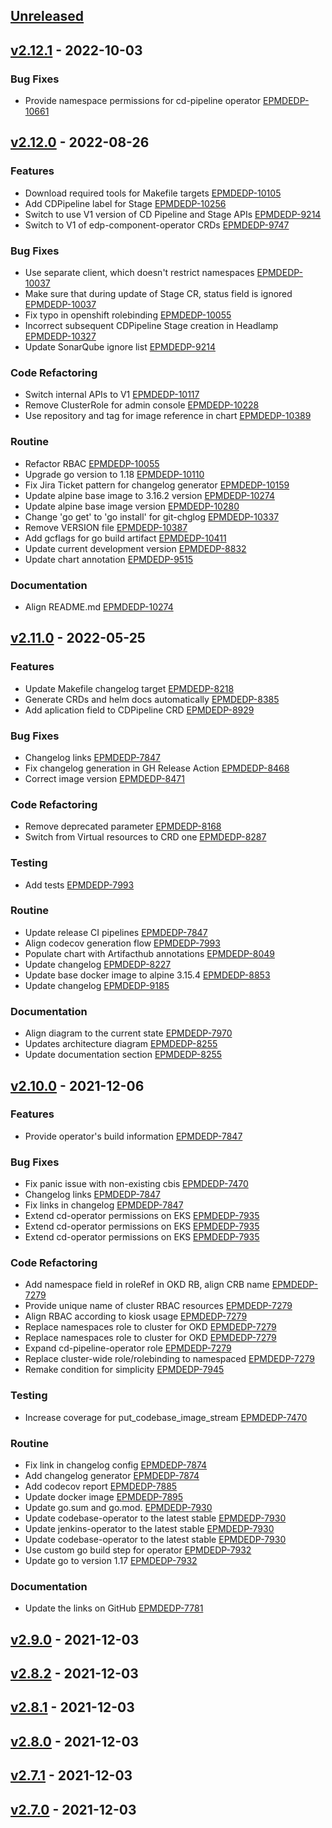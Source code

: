 <a name="unreleased"></a>
## [Unreleased]


<a name="v2.12.1"></a>
## [v2.12.1] - 2022-10-03
### Bug Fixes

- Provide namespace permissions for cd-pipeline operator [EPMDEDP-10661](https://jiraeu.epam.com/browse/EPMDEDP-10661)


<a name="v2.12.0"></a>
## [v2.12.0] - 2022-08-26
### Features

- Download required tools for Makefile targets [EPMDEDP-10105](https://jiraeu.epam.com/browse/EPMDEDP-10105)
- Add CDPipeline label for Stage [EPMDEDP-10256](https://jiraeu.epam.com/browse/EPMDEDP-10256)
- Switch to use V1 version of CD Pipeline and Stage APIs [EPMDEDP-9214](https://jiraeu.epam.com/browse/EPMDEDP-9214)
- Switch to V1 of edp-component-operator CRDs [EPMDEDP-9747](https://jiraeu.epam.com/browse/EPMDEDP-9747)

### Bug Fixes

- Use separate client, which doesn't restrict namespaces [EPMDEDP-10037](https://jiraeu.epam.com/browse/EPMDEDP-10037)
- Make sure that during update of Stage CR, status field is ignored [EPMDEDP-10037](https://jiraeu.epam.com/browse/EPMDEDP-10037)
- Fix typo in openshift rolebinding [EPMDEDP-10055](https://jiraeu.epam.com/browse/EPMDEDP-10055)
- Incorrect subsequent CDPipeline Stage creation in Headlamp [EPMDEDP-10327](https://jiraeu.epam.com/browse/EPMDEDP-10327)
- Update SonarQube ignore list [EPMDEDP-9214](https://jiraeu.epam.com/browse/EPMDEDP-9214)

### Code Refactoring

- Switch internal APIs to V1 [EPMDEDP-10117](https://jiraeu.epam.com/browse/EPMDEDP-10117)
- Remove ClusterRole for admin console [EPMDEDP-10228](https://jiraeu.epam.com/browse/EPMDEDP-10228)
- Use repository and tag for image reference in chart [EPMDEDP-10389](https://jiraeu.epam.com/browse/EPMDEDP-10389)

### Routine

- Refactor RBAC [EPMDEDP-10055](https://jiraeu.epam.com/browse/EPMDEDP-10055)
- Upgrade go version to 1.18 [EPMDEDP-10110](https://jiraeu.epam.com/browse/EPMDEDP-10110)
- Fix Jira Ticket pattern for changelog generator [EPMDEDP-10159](https://jiraeu.epam.com/browse/EPMDEDP-10159)
- Update alpine base image to 3.16.2 version [EPMDEDP-10274](https://jiraeu.epam.com/browse/EPMDEDP-10274)
- Update alpine base image version [EPMDEDP-10280](https://jiraeu.epam.com/browse/EPMDEDP-10280)
- Change 'go get' to 'go install' for git-chglog [EPMDEDP-10337](https://jiraeu.epam.com/browse/EPMDEDP-10337)
- Remove VERSION file [EPMDEDP-10387](https://jiraeu.epam.com/browse/EPMDEDP-10387)
- Add gcflags for go build artifact [EPMDEDP-10411](https://jiraeu.epam.com/browse/EPMDEDP-10411)
- Update current development version [EPMDEDP-8832](https://jiraeu.epam.com/browse/EPMDEDP-8832)
- Update chart annotation [EPMDEDP-9515](https://jiraeu.epam.com/browse/EPMDEDP-9515)

### Documentation

- Align README.md [EPMDEDP-10274](https://jiraeu.epam.com/browse/EPMDEDP-10274)


<a name="v2.11.0"></a>
## [v2.11.0] - 2022-05-25
### Features

- Update Makefile changelog target [EPMDEDP-8218](https://jiraeu.epam.com/browse/EPMDEDP-8218)
- Generate CRDs and helm docs automatically [EPMDEDP-8385](https://jiraeu.epam.com/browse/EPMDEDP-8385)
- Add aplication field to CDPipeline CRD [EPMDEDP-8929](https://jiraeu.epam.com/browse/EPMDEDP-8929)

### Bug Fixes

- Changelog links [EPMDEDP-7847](https://jiraeu.epam.com/browse/EPMDEDP-7847)
- Fix changelog generation in GH Release Action [EPMDEDP-8468](https://jiraeu.epam.com/browse/EPMDEDP-8468)
- Correct image version [EPMDEDP-8471](https://jiraeu.epam.com/browse/EPMDEDP-8471)

### Code Refactoring

- Remove deprecated parameter [EPMDEDP-8168](https://jiraeu.epam.com/browse/EPMDEDP-8168)
- Switch from Virtual resources to CRD one [EPMDEDP-8287](https://jiraeu.epam.com/browse/EPMDEDP-8287)

### Testing

- Add tests [EPMDEDP-7993](https://jiraeu.epam.com/browse/EPMDEDP-7993)

### Routine

- Update release CI pipelines [EPMDEDP-7847](https://jiraeu.epam.com/browse/EPMDEDP-7847)
- Align codecov generation flow [EPMDEDP-7993](https://jiraeu.epam.com/browse/EPMDEDP-7993)
- Populate chart with Artifacthub annotations [EPMDEDP-8049](https://jiraeu.epam.com/browse/EPMDEDP-8049)
- Update changelog [EPMDEDP-8227](https://jiraeu.epam.com/browse/EPMDEDP-8227)
- Update base docker image to alpine 3.15.4 [EPMDEDP-8853](https://jiraeu.epam.com/browse/EPMDEDP-8853)
- Update changelog [EPMDEDP-9185](https://jiraeu.epam.com/browse/EPMDEDP-9185)

### Documentation

- Align diagram to the current state [EPMDEDP-7970](https://jiraeu.epam.com/browse/EPMDEDP-7970)
- Updates architecture diagram [EPMDEDP-8255](https://jiraeu.epam.com/browse/EPMDEDP-8255)
- Update documentation section [EPMDEDP-8255](https://jiraeu.epam.com/browse/EPMDEDP-8255)


<a name="v2.10.0"></a>
## [v2.10.0] - 2021-12-06
### Features

- Provide operator's build information [EPMDEDP-7847](https://jiraeu.epam.com/browse/EPMDEDP-7847)

### Bug Fixes

- Fix panic issue with non-existing cbis [EPMDEDP-7470](https://jiraeu.epam.com/browse/EPMDEDP-7470)
- Changelog links [EPMDEDP-7847](https://jiraeu.epam.com/browse/EPMDEDP-7847)
- Fix links in changelog [EPMDEDP-7847](https://jiraeu.epam.com/browse/EPMDEDP-7847)
- Extend cd-operator permissions on EKS [EPMDEDP-7935](https://jiraeu.epam.com/browse/EPMDEDP-7935)
- Extend cd-operator permissions on EKS [EPMDEDP-7935](https://jiraeu.epam.com/browse/EPMDEDP-7935)
- Extend cd-operator permissions on EKS [EPMDEDP-7935](https://jiraeu.epam.com/browse/EPMDEDP-7935)

### Code Refactoring

- Add namespace field in roleRef in OKD RB, align CRB name [EPMDEDP-7279](https://jiraeu.epam.com/browse/EPMDEDP-7279)
- Provide unique name of cluster RBAC resources [EPMDEDP-7279](https://jiraeu.epam.com/browse/EPMDEDP-7279)
- Align RBAC according to kiosk usage [EPMDEDP-7279](https://jiraeu.epam.com/browse/EPMDEDP-7279)
- Replace namespaces role to cluster for OKD [EPMDEDP-7279](https://jiraeu.epam.com/browse/EPMDEDP-7279)
- Replace namespaces role to cluster for OKD [EPMDEDP-7279](https://jiraeu.epam.com/browse/EPMDEDP-7279)
- Expand cd-pipeline-operator role [EPMDEDP-7279](https://jiraeu.epam.com/browse/EPMDEDP-7279)
- Replace cluster-wide role/rolebinding to namespaced [EPMDEDP-7279](https://jiraeu.epam.com/browse/EPMDEDP-7279)
- Remake condition for simplicity [EPMDEDP-7945](https://jiraeu.epam.com/browse/EPMDEDP-7945)

### Testing

- Increase coverage for put_codebase_image_stream [EPMDEDP-7470](https://jiraeu.epam.com/browse/EPMDEDP-7470)

### Routine

- Fix link in changelog config [EPMDEDP-7874](https://jiraeu.epam.com/browse/EPMDEDP-7874)
- Add changelog generator [EPMDEDP-7874](https://jiraeu.epam.com/browse/EPMDEDP-7874)
- Add codecov report [EPMDEDP-7885](https://jiraeu.epam.com/browse/EPMDEDP-7885)
- Update docker image [EPMDEDP-7895](https://jiraeu.epam.com/browse/EPMDEDP-7895)
- Update go.sum and go.mod. [EPMDEDP-7930](https://jiraeu.epam.com/browse/EPMDEDP-7930)
- Update codebase-operator to the latest stable [EPMDEDP-7930](https://jiraeu.epam.com/browse/EPMDEDP-7930)
- Update jenkins-operator to the latest stable [EPMDEDP-7930](https://jiraeu.epam.com/browse/EPMDEDP-7930)
- Update codebase-operator to the latest stable [EPMDEDP-7930](https://jiraeu.epam.com/browse/EPMDEDP-7930)
- Use custom go build step for operator [EPMDEDP-7932](https://jiraeu.epam.com/browse/EPMDEDP-7932)
- Update go to version 1.17 [EPMDEDP-7932](https://jiraeu.epam.com/browse/EPMDEDP-7932)

### Documentation

- Update the links on GitHub [EPMDEDP-7781](https://jiraeu.epam.com/browse/EPMDEDP-7781)


<a name="v2.9.0"></a>
## [v2.9.0] - 2021-12-03

<a name="v2.8.2"></a>
## [v2.8.2] - 2021-12-03

<a name="v2.8.1"></a>
## [v2.8.1] - 2021-12-03

<a name="v2.8.0"></a>
## [v2.8.0] - 2021-12-03

<a name="v2.7.1"></a>
## [v2.7.1] - 2021-12-03

<a name="v2.7.0"></a>
## [v2.7.0] - 2021-12-03

[Unreleased]: https://github.com/epam/edp-cd-pipeline-operator/compare/v2.12.1...HEAD
[v2.12.1]: https://github.com/epam/edp-cd-pipeline-operator/compare/v2.12.0...v2.12.1
[v2.12.0]: https://github.com/epam/edp-cd-pipeline-operator/compare/v2.11.0...v2.12.0
[v2.11.0]: https://github.com/epam/edp-cd-pipeline-operator/compare/v2.10.0...v2.11.0
[v2.10.0]: https://github.com/epam/edp-cd-pipeline-operator/compare/v2.9.0...v2.10.0
[v2.9.0]: https://github.com/epam/edp-cd-pipeline-operator/compare/v2.8.2...v2.9.0
[v2.8.2]: https://github.com/epam/edp-cd-pipeline-operator/compare/v2.8.1...v2.8.2
[v2.8.1]: https://github.com/epam/edp-cd-pipeline-operator/compare/v2.8.0...v2.8.1
[v2.8.0]: https://github.com/epam/edp-cd-pipeline-operator/compare/v2.7.1...v2.8.0
[v2.7.1]: https://github.com/epam/edp-cd-pipeline-operator/compare/v2.7.0...v2.7.1
[v2.7.0]: https://github.com/epam/edp-cd-pipeline-operator/compare/v2.3.0-58...v2.7.0
